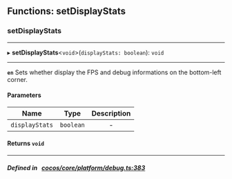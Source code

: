 ## Functions: setDisplayStats

### setDisplayStats


___
▸ **setDisplayStats**<`void`\>(`displayStats: boolean`): `void`
___



**`en`** Sets whether display the FPS and debug informations on the bottom-left corner.



#### Parameters

| Name | Type | Description |
| :------: | :------: | :------: |
| `displayStats` | `boolean` | - |


#### Returns `void` 
___


##### Defined in &nbsp;   [cocos/core/platform/debug.ts:383](https://github.com/cocos-creator/engine/blob/c7bf6b8a9/cocos/core/platform/debug.ts#L383)&nbsp;
